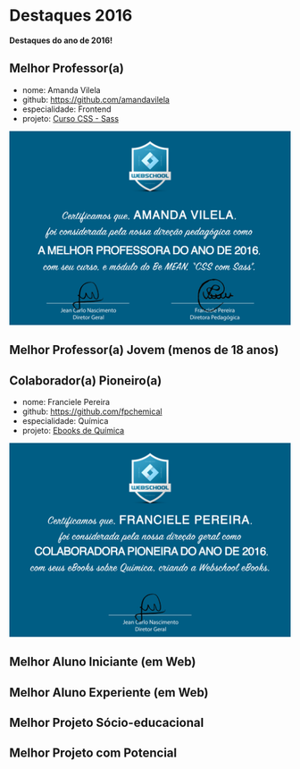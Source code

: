 # Destaques 2016

**Destaques do ano de 2016!**


## Melhor Professor(a)

- nome: Amanda Vilela
- github: https://github.com/amandavilela
- especialidade: Frontend
- projeto: [Curso CSS - Sass](https://github.com/Webschool-io/Curso-CSS-SASS)

![Melhor Professor(a) Amanda Vilela](https://github.com/Webschool-io/Destaques-2016/raw/master/images/certificado-webschool-melhor-professor.png)


## Melhor Professor(a) Jovem (menos de 18 anos)


## Colaborador(a) Pioneiro(a)

- nome: Franciele Pereira
- github: https://github.com/fpchemical
- especialidade: Química
- projeto: [Ebooks de Química](https://github.com/fpchemical/Ebooks-de-Quimica/)

![Melhor Professor(a) Amanda Vilela](https://github.com/Webschool-io/Destaques-2016/raw/master/images/certificado-webschool-colaboradora-pioneira.png)




## Melhor Aluno Iniciante (em Web)


## Melhor Aluno Experiente (em Web)


## Melhor Projeto Sócio-educacional


## Melhor Projeto com Potencial
